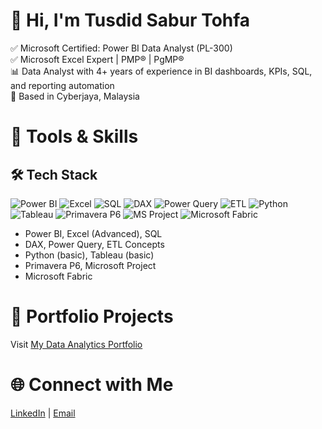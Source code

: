 # 👋 Hi, I'm Tusdid Sabur Tohfa

✅ Microsoft Certified: Power BI Data Analyst (PL-300)  
✅ Microsoft Excel Expert | PMP® | PgMP®  
📊 Data Analyst with 4+ years of experience in BI dashboards, KPIs, SQL, and reporting automation  
📍 Based in Cyberjaya, Malaysia  

# 🔧 Tools & Skills
## 🛠️ Tech Stack

![Power BI](https://img.shields.io/badge/Power%20BI-FAAC18?style=for-the-badge&logo=powerbi&logoColor=black)
![Excel](https://img.shields.io/badge/Microsoft%20Excel-217346?style=for-the-badge&logo=microsoft-excel&logoColor=white)
![SQL](https://img.shields.io/badge/SQL-336791?style=for-the-badge&logo=mysql&logoColor=white)
![DAX](https://img.shields.io/badge/DAX-025E8C?style=for-the-badge)
![Power Query](https://img.shields.io/badge/Power%20Query-008272?style=for-the-badge)
![ETL](https://img.shields.io/badge/ETL%20Concepts-0052CC?style=for-the-badge)
![Python](https://img.shields.io/badge/Python-3776AB?style=for-the-badge&logo=python&logoColor=white)
![Tableau](https://img.shields.io/badge/Tableau-E97627?style=for-the-badge&logo=tableau&logoColor=white)
![Primavera P6](https://img.shields.io/badge/Primavera%20P6-ff0000?style=for-the-badge)
![MS Project](https://img.shields.io/badge/MS%20Project-107C41?style=for-the-badge&logo=microsoft&logoColor=white)
![Microsoft Fabric](https://img.shields.io/badge/Microsoft%20Fabric-3B3B3B?style=for-the-badge&logo=microsoft&logoColor=white)


- Power BI, Excel (Advanced), SQL
- DAX, Power Query, ETL Concepts
- Python (basic), Tableau (basic)
- Primavera P6, Microsoft Project
- Microsoft Fabric

# 📁 Portfolio Projects
Visit [My Data Analytics Portfolio](https://github.com/tusdidsabur/data-analytics-portfolio)

# 🌐 Connect with Me
[LinkedIn](https://linkedin.com/in/tusdid) | [Email](mailto:tusdid.analyst@gmail.com)
